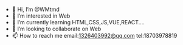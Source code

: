 - 👋 Hi, I’m @WMtmd
- 👀 I’m interested in Web
- 🌱 I’m currently learning HTML,CSS,JS,VUE,REACT....
- 💞️ I’m looking to collaborate on Web
- 📫 How to reach me email:1326403992@qq.com tel:18703978819

<!---
WMtmd/WMtmd is a ✨ special ✨ repository because its `README.md` (this file) appears on your GitHub profile.
You can click the Preview link to take a look at your changes.
--->
